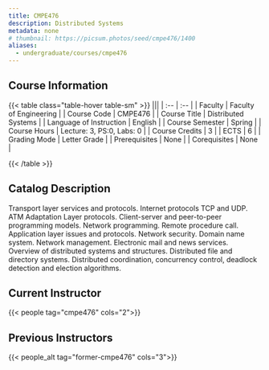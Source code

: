 ```yaml
---
title: CMPE476
description: Distributed Systems
metadata: none
# thumbnail: https://picsum.photos/seed/cmpe476/1400
aliases:
  - undergraduate/courses/cmpe476
---
```

## Course Information

<!-- prettier-ignore-start -->
{{< table class="table-hover table-sm" >}}
|||
| :-- | :-- |
| Faculty | Faculty of Engineering |
| Course Code | CMPE476 |
| Course Title | Distributed Systems |
| Language of Instruction | English |
| Course Semester | Spring |
| Course Hours | Lecture: 3, PS:0, Labs: 0 |
| Course Credits | 3 |
| ECTS | 6 |
| Grading Mode | Letter Grade |
| Prerequisites | None |
| Corequisites | None |

{{< /table >}}
<!-- prettier-ignore-end -->

## Catalog Description

Transport layer services and protocols. Internet protocols TCP and UDP. ATM Adaptation Layer protocols. Client-server and peer-to-peer programming models. Network programming. Remote procedure call. Application layer issues and protocols. Network security. Domain name system. Network management. Electronic mail and news services. Overview of distributed systems and structures. Distributed file and directory systems. Distributed coordination, concurrency control, deadlock detection and election algorithms.

## Current Instructor

{{< people tag="cmpe476" cols="2">}}

## Previous Instructors

{{< people_alt tag="former-cmpe476" cols="3">}}
